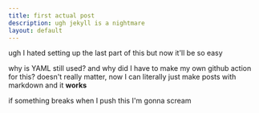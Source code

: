 ```yaml
---
title: first actual post
description: ugh jekyll is a nightmare
layout: default
---
```


ugh I hated setting up the last part of this but now it'll be so easy

why is YAML still used? and why did I have to make my own github action for this?
doesn't really matter, now I can literally just make posts with markdown
and it **works**

if something breaks when I push this I'm gonna scream
